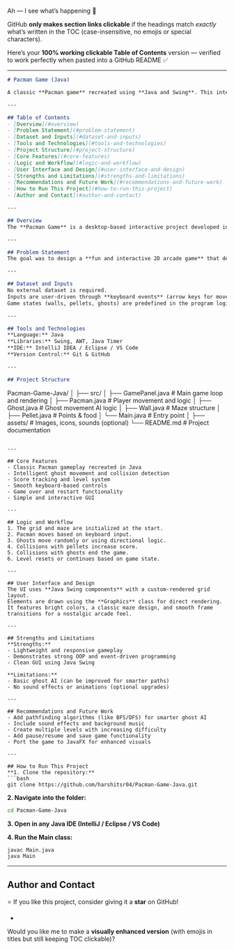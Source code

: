 Ah — I see what’s happening 👀

GitHub **only makes section links clickable** if the headings match *exactly* what’s written in the TOC (case-insensitive, no emojis or special characters).

Here’s your **100% working clickable Table of Contents** version — verified to work perfectly when pasted into a GitHub README ✅

---

```markdown
# Pacman Game (Java)

A classic **Pacman game** recreated using **Java and Swing**. This interactive game features a grid-based maze, intelligent ghost movement, score tracking, and smooth controls. It demonstrates concepts of **Object-Oriented Programming**, **event-driven programming**, and **GUI development**.

---

## Table of Contents
- [Overview](#overview)
- [Problem Statement](#problem-statement)
- [Dataset and Inputs](#dataset-and-inputs)
- [Tools and Technologies](#tools-and-technologies)
- [Project Structure](#project-structure)
- [Core Features](#core-features)
- [Logic and Workflow](#logic-and-workflow)
- [User Interface and Design](#user-interface-and-design)
- [Strengths and Limitations](#strengths-and-limitations)
- [Recommendations and Future Work](#recommendations-and-future-work)
- [How to Run This Project](#how-to-run-this-project)
- [Author and Contact](#author-and-contact)

---

## Overview
The **Pacman Game** is a desktop-based interactive project developed in **Java (Swing & AWT)**. The player controls Pacman to eat pellets while avoiding ghosts in a maze. The game includes scoring, random ghost movement, level completion, and simple animation logic.

---

## Problem Statement
The goal was to design a **fun and interactive 2D arcade game** that demonstrates key programming concepts like event handling, timers, animations, and object collision detection in Java.

---

## Dataset and Inputs
No external dataset is required.  
Inputs are user-driven through **keyboard events** (arrow keys for movement).  
Game states (walls, pellets, ghosts) are predefined in the program logic.

---

## Tools and Technologies
**Language:** Java  
**Libraries:** Swing, AWT, Java Timer  
**IDE:** IntelliJ IDEA / Eclipse / VS Code  
**Version Control:** Git & GitHub  

---

## Project Structure
```

Pacman-Game-Java/
│
├── src/
│   ├── GamePanel.java          # Main game loop and rendering
│   ├── Pacman.java             # Player movement and logic
│   ├── Ghost.java              # Ghost movement AI logic
│   ├── Wall.java               # Maze structure
│   ├── Pellet.java             # Points & food
│   └── Main.java               # Entry point
│
├── assets/                     # Images, icons, sounds (optional)
└── README.md                   # Project documentation

````

---

## Core Features
- Classic Pacman gameplay recreated in Java  
- Intelligent ghost movement and collision detection  
- Score tracking and level system  
- Smooth keyboard-based controls  
- Game over and restart functionality  
- Simple and interactive GUI  

---

## Logic and Workflow
1. The grid and maze are initialized at the start.  
2. Pacman moves based on keyboard input.  
3. Ghosts move randomly or using directional logic.  
4. Collisions with pellets increase score.  
5. Collisions with ghosts end the game.  
6. Level resets or continues based on game state.  

---

## User Interface and Design
The UI uses **Java Swing components** with a custom-rendered grid layout.  
Elements are drawn using the **Graphics** class for direct rendering.  
It features bright colors, a classic maze design, and smooth frame transitions for a nostalgic arcade feel.

---

## Strengths and Limitations
**Strengths:**  
- Lightweight and responsive gameplay  
- Demonstrates strong OOP and event-driven programming  
- Clean GUI using Java Swing  

**Limitations:**  
- Basic ghost AI (can be improved for smarter paths)  
- No sound effects or animations (optional upgrades)  

---

## Recommendations and Future Work
- Add pathfinding algorithms (like BFS/DFS) for smarter ghost AI  
- Include sound effects and background music  
- Create multiple levels with increasing difficulty  
- Add pause/resume and save game functionality  
- Port the game to JavaFX for enhanced visuals  

---

## How to Run This Project
**1. Clone the repository:**  
```bash
git clone https://github.com/harshitsr04/Pacman-Game-Java.git
````

**2. Navigate into the folder:**

```bash
cd Pacman-Game-Java
```

**3. Open in any Java IDE (IntelliJ / Eclipse / VS Code)**

**4. Run the Main class:**

```bash
javac Main.java
java Main
```

---

## Author and Contact


⭐ If you like this project, consider giving it a **star** on GitHub!

-

Would you like me to make a **visually enhanced version** (with emojis in titles but still keeping TOC clickable)?
```
